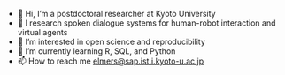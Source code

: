 - 👋 Hi, I’m a postdoctoral researcher at Kyoto University
- 🔬 I research spoken dialogue systems for human-robot interaction and virtual agents
- 👀 I’m interested in open science and reproducibility
- 🌱 I’m currently learning R, SQL, and Python
- 📫 How to reach me elmers@sap.ist.i.kyoto-u.ac.jp

<!---
MikeyElmers/MikeyElmers is a ✨ special ✨ repository because its `README.md` (this file) appears on your GitHub profile.
You can click the Preview link to take a look at your changes.
--->
